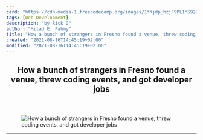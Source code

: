 ```yaml
---
card: "https://cdn-media-1.freecodecamp.org/images/1*Kjdp_hzjF9PLIMS922_SpA.png"
tags: [Web Development]
description: "by Rick G"
author: "Milad E. Fahmy"
title: "How a bunch of strangers in Fresno found a venue, threw coding events, and got developer jobs"
created: "2021-08-16T14:45:19+02:00"
modified: "2021-08-16T14:45:19+02:00"
---
```

<div class="site-wrapper">
<main id="site-main" class="site-main outer">
<div class="inner">
<article class="post-full post tag-web-development tag-programming tag-life-lessons tag-tech tag-startup ">
<header class="post-full-header">
<h1 class="post-full-title">How a bunch of strangers in Fresno found a venue, threw coding events, and got developer jobs</h1>
</header>
<figure class="post-full-image">
<picture>
<source media="(max-width: 700px)" sizes="1px" srcset="data:image/gif;base64,R0lGODlhAQABAIAAAAAAAP///yH5BAEAAAAALAAAAAABAAEAAAIBRAA7 1w">
<source media="(min-width: 701px)" sizes="(max-width: 800px) 400px,
(max-width: 1170px) 700px,
1400px" srcset="https://cdn-media-1.freecodecamp.org/images/1*Kjdp_hzjF9PLIMS922_SpA.png 300w,
https://cdn-media-1.freecodecamp.org/images/1*Kjdp_hzjF9PLIMS922_SpA.png 600w,
https://cdn-media-1.freecodecamp.org/images/1*Kjdp_hzjF9PLIMS922_SpA.png 1000w,
https://cdn-media-1.freecodecamp.org/images/1*Kjdp_hzjF9PLIMS922_SpA.png 2000w">
<img onerror="this.style.display='none'" src="https://cdn-media-1.freecodecamp.org/images/1*Kjdp_hzjF9PLIMS922_SpA.png" alt="How a bunch of strangers in Fresno found a venue, threw coding events, and got developer jobs">
</picture>
</figure>
<section class="post-full-content">
<div class="post-content medium-migrated-article">
</div>
<hr>
</section>
</article>
</div>
</main>
</div>
<!-- Google Tag Manager (noscript) -->
<!-- End Google Tag Manager (noscript) -->
